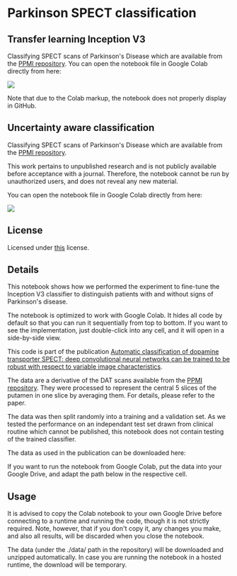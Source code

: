 # Parkinson SPECT classification

## Transfer learning Inception V3
Classifying SPECT scans of Parkinson's Disease which are available from the [PPMI repository](https://www.ppmi-info.org/access-data-specimens/download-data/). You can open the notebook file in Google Colab directly from here:

[<img src="https://colab.research.google.com/assets/colab-badge.svg">](https://colab.research.google.com/github/mtwenzel/parkinson-classification/blob/master/PPMI-InceptionV3.ipynb)

Note that due to the Colab markup, the notebook does not properly display in GitHub.

## Uncertainty aware classification
Classifying SPECT scans of Parkinson's Disease which are available from the [PPMI repository](https://www.ppmi-info.org/access-data-specimens/download-data/). 

This work pertains to unpublished research and is not publicly available before acceptance with a journal. Therefore, the notebook cannot be run by unauthorized users, and does not reveal any new material.

You can open the notebook file in Google Colab directly from here:

[<img src="https://colab.research.google.com/assets/colab-badge.svg">](https://colab.research.google.com/github/mtwenzel/parkinson-classification/blob/master/PPMI_Uncertainty.ipynb)

## License
Licensed under [this](LICENSE) license.

## Details
This notebook shows how we performed the experiment to fine-tune the Inception V3 classifier to distinguish patients with and without signs of Parkinson's disease.

The notebook is optimized to work with Google Colab. It hides all code by default so that you can run it sequentially from top to bottom. If you want to see the implementation, just double-click into any cell, and it will open in a side-by-side view.

This code is part of the publication [Automatic classification of dopamine transporter SPECT: deep convolutional neural networks can be trained to be robust with respect to variable image characteristics](https://link.springer.com/content/pdf/10.1007/s00259-019-04502-5.pdf).

The data are a derivative of the DAT scans available from the [PPMI repository](https://www.ppmi-info.org/access-data-specimens/download-data/). They were processed to represent the central 5 slices of the putamen in one slice by averaging them. For details, please refer to the paper.

The data was then split randomly into a training and a validation set. As we tested the performance on an independant test set drawn from clinical routine which cannot be published, this notebook does not contain testing of the trained classifier.

The data as used in the publication can be downloaded here:

If you want to run the notebook from Google Colab, put the data into your Google Drive, and adapt the path below in the respective cell.

## Usage
It is advised to copy the Colab notebook to your own Google Drive before connecting to a runtime and running the code, though it is not strictly required. Note, however, that if you don't copy it, any changes you make, and also all results, will be discarded when you close the notebook.

The data (under the ./data/ path in the repository) will be downloaded and unzipped automatically. In case you are running the notebook in a hosted runtime, the download will be temporary.
